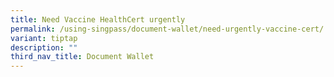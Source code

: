```yaml
---
title: Need Vaccine HealthCert urgently
permalink: /using-singpass/document-wallet/need-urgently-vaccine-cert/
variant: tiptap
description: ""
third_nav_title: Document Wallet
---
```

